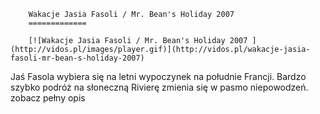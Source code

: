 
        Wakacje Jasia Fasoli / Mr. Bean's Holiday 2007 
        =============
        
        [![Wakacje Jasia Fasoli / Mr. Bean's Holiday 2007 ](http://vidos.pl/images/player.gif)](http://vidos.pl/wakacje-jasia-fasoli-mr-bean-s-holiday-2007)
        
        
 Jaś Fasola wybiera się na letni wypoczynek na południe Francji. Bardzo szybko podróż na słoneczną Rivierę zmienia się w pasmo niepowodzeń. zobacz pełny opis
    